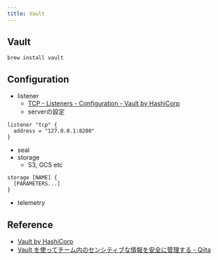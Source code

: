 ```yaml
---
title: Vault
---
```


## Vault

```
brew install vault
```


## Configuration
* listener
    * [TCP - Listeners - Configuration - Vault by HashiCorp](https://www.vaultproject.io/docs/configuration/listener/tcp.html)
    * serverの設定

```
listener "tcp" {
  address = "127.0.0.1:8200"
}
```

* seal
* storage
    * S3, GCS etc

```
storage [NAME] {
  [PARAMETERS...]
}
```

* telemetry

## Reference
* [Vault by HashiCorp](https://www.vaultproject.io/?_ga=2.80492631.1373947065.1521111241-174552816.1502194891)
* [Vault を使ってチーム内のセンシティブな情報を安全に管理する - Qiita](https://qiita.com/munisystem/items/5fe1eead92b946bc5946)
